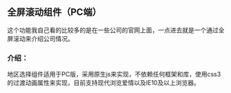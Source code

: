 ## 全屏滚动组件（PC端）
这个功能我自己看的比较多的是在一些公司的官网上面，一点进去就是一个通过全屏滚动来介绍公司情况。

### 介绍：
地区选择组件适用于PC版，采用原生js来实现，不依赖任何框架和库，使用css3的过渡动画属性来实现，目前支持现代浏览爱情以及IE10及以上浏览器。